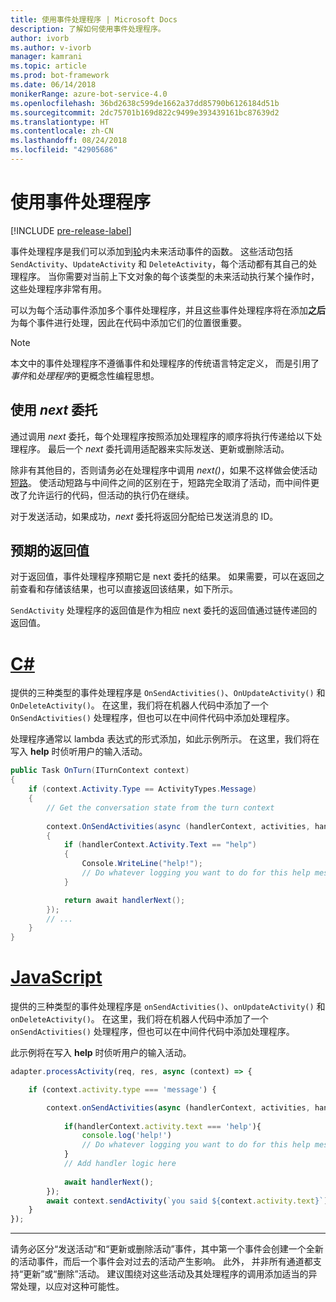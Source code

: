 ```yaml
---
title: 使用事件处理程序 | Microsoft Docs
description: 了解如何使用事件处理程序。
author: ivorb
ms.author: v-ivorb
manager: kamrani
ms.topic: article
ms.prod: bot-framework
ms.date: 06/14/2018
monikerRange: azure-bot-service-4.0
ms.openlocfilehash: 36bd2638c599de1662a37dd85790b6126184d51b
ms.sourcegitcommit: 2dc75701b169d822c9499e393439161bc87639d2
ms.translationtype: HT
ms.contentlocale: zh-CN
ms.lasthandoff: 08/24/2018
ms.locfileid: "42905686"
---
```

# <a name="using-event-handlers"></a>使用事件处理程序

[!INCLUDE [pre-release-label](../includes/pre-release-label.md)]

事件处理程序是我们可以添加到[轮](bot-builder-basics.md#defining-a-turn)内未来活动事件的函数。 这些活动包括 `SendActivity`、`UpdateActivity` 和 `DeleteActivity`，每个活动都有其自己的处理程序。 当你需要对当前上下文对象的每个该类型的未来活动执行某个操作时，这些处理程序非常有用。

可以为每个活动事件添加多个事件处理程序，并且这些事件处理程序将在添加**之后**为每个事件进行处理，因此在代码中添加它们的位置很重要。

> [!NOTE]
> 本文中的事件处理程序不遵循事件和处理程序的传统语言特定定义， 而是引用了*事件*和*处理程序*的更概念性编程思想。

## <a name="using-the-next-delegate"></a>使用 *next* 委托

通过调用 *next* 委托，每个处理程序按照添加处理程序的顺序将执行传递给以下处理程序。 最后一个 *next* 委托调用适配器来实际发送、更新或删除活动。

除非有其他目的，否则请务必在处理程序中调用 *next()*，如果不这样做会使活动[短路](bot-builder-create-middleware.md#short-circuit-routing)。 使活动短路与中间件之间的区别在于，短路完全取消了活动，而中间件更改了允许运行的代码，但活动的执行仍在继续。

对于发送活动，如果成功，*next* 委托将返回分配给已发送消息的 ID。

## <a name="expected-return-value"></a>预期的返回值

对于返回值，事件处理程序预期它是 next 委托的结果。 如果需要，可以在返回之前查看和存储该结果，也可以直接返回该结果，如下所示。

`SendActivity` 处理程序的返回值是作为相应 next 委托的返回值通过链传递回的返回值。

# <a name="ctabcseventhandler"></a>[C#](#tab/cseventhandler)

提供的三种类型的事件处理程序是 `OnSendActivities()`、`OnUpdateActivity()` 和 `OnDeleteActivity()`。 在这里，我们将在机器人代码中添加了一个 `OnSendActivities()` 处理程序，但也可以在中间件代码中添加处理程序。

处理程序通常以 lambda 表达式的形式添加，如此示例所示。 在这里，我们将在写入 **help** 时侦听用户的输入活动。

```cs
public Task OnTurn(ITurnContext context)
{
    if (context.Activity.Type == ActivityTypes.Message)
    {
        // Get the conversation state from the turn context
        
        context.OnSendActivities(async (handlerContext, activities, handlerNext) =>
        {
            if (handlerContext.Activity.Text == "help")
            {
                Console.WriteLine("help!");
                // Do whatever logging you want to do for this help message
            }

            return await handlerNext();
        });
        // ...
    }
}
```

# <a name="javascripttabjseventhandler"></a>[JavaScript](#tab/jseventhandler)

提供的三种类型的事件处理程序是 `onSendActivities()`、`onUpdateActivity()` 和 `onDeleteActivity()`。 在这里，我们将在机器人代码中添加了一个 `onSendActivities()` 处理程序，但也可以在中间件代码中添加处理程序。

此示例将在写入 **help** 时侦听用户的输入活动。

```js
adapter.processActivity(req, res, async (context) => {

    if (context.activity.type === 'message') {

        context.onSendActivities(async (handlerContext, activities, handlerNext) => { 
            
            if(handlerContext.activity.text === 'help'){
                console.log('help!')
                // Do whatever logging you want to do for this help message
            }
            // Add handler logic here
        
            await handlerNext(); 
        });
        await context.sendActivity(`you said ${context.activity.text}`);
    }
});
```

---

请务必区分“发送活动”和“更新或删除活动”事件，其中第一个事件会创建一个全新的活动事件，而后一个事件会对过去的活动产生影响。 此外， 并非所有通道都支持“更新”或“删除”活动。 建议围绕对这些活动及其处理程序的调用添加适当的异常处理，以应对这种可能性。

